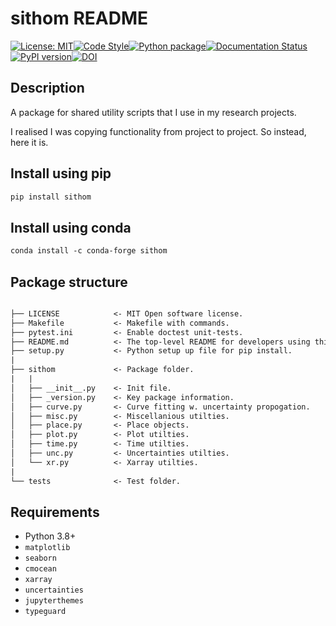 # sithom README

[![License: MIT](https://img.shields.io/badge/License-MIT-blue.svg)](https://opensource.org/licenses/MIT)[![Code Style](https://img.shields.io/badge/code%20style-black-000000.svg)](https://github.com/psf/black)[![Python package](https://github.com/sdat2/sithom/actions/workflows/python-package.yml/badge.svg)](https://github.com/sdat2/sithom/actions/workflows/python-package.yml)[![Documentation Status](https://readthedocs.org/projects/sithom/badge/?version=latest)](https://sithom.readthedocs.io/en/latest/?badge=latest)[![PyPI version](https://badge.fury.io/py/sithom.svg)](https://badge.fury.io/py/sithom)[![DOI](https://zenodo.org/badge/496635214.svg)](https://zenodo.org/badge/latestdoi/496635214)


## Description

A package for shared utility scripts that I use in my research projects.

I realised I was copying functionality from project to project. So instead, here it is.

## Install using pip

```txt
pip install sithom
```

## Install using conda

```txt
conda install -c conda-forge sithom
```

## Package structure

```txt

├── LICENSE            <- MIT Open software license.
├── Makefile           <- Makefile with commands.
├── pytest.ini         <- Enable doctest unit-tests.
├── README.md          <- The top-level README for developers using this project.
├── setup.py           <- Python setup up file for pip install.
|
├── sithom             <- Package folder.
|   |
│   ├── __init__.py    <- Init file.
│   ├── _version.py    <- Key package information.
│   ├── curve.py       <- Curve fitting w. uncertainty propogation.
│   ├── misc.py        <- Miscellanious utilties.
│   ├── place.py       <- Place objects.
│   ├── plot.py        <- Plot utilties.
│   ├── time.py        <- Time utilties.
│   ├── unc.py         <- Uncertainties utilties.
│   └── xr.py          <- Xarray utilties.
|
└── tests              <- Test folder.

```

## Requirements

 - Python 3.8+
 - `matplotlib`
 - `seaborn`
 - `cmocean`
 - `xarray`
 - `uncertainties`
 - `jupyterthemes`
 - `typeguard`

